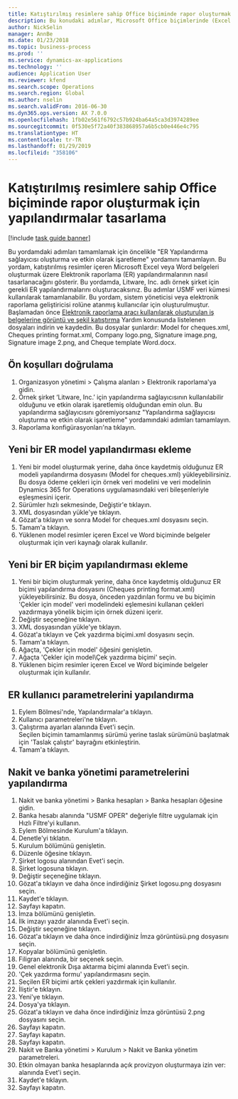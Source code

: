 ```yaml
---
title: Katıştırılmış resimlere sahip Office biçiminde rapor oluşturmak için yapılandırmalar tasarlama
description: Bu konudaki adımlar, Microsoft Office biçimlerinde (Excel ve Word) katıştırılmış resimler içeren elektronik belgelerin Elektronik raporlama (ER) yapılandırmalarının nasıl tasarlanacağını hakkında bilgi verir.
author: NickSelin
manager: AnnBe
ms.date: 01/23/2018
ms.topic: business-process
ms.prod: ''
ms.service: dynamics-ax-applications
ms.technology: ''
audience: Application User
ms.reviewer: kfend
ms.search.scope: Operations
ms.search.region: Global
ms.author: nselin
ms.search.validFrom: 2016-06-30
ms.dyn365.ops.version: AX 7.0.0
ms.openlocfilehash: 1fb02e561f6792c57b924ba64a5ca3d3974289ee
ms.sourcegitcommit: 0f530e5f72a40f383868957a6b5cb0e446e4c795
ms.translationtype: HT
ms.contentlocale: tr-TR
ms.lasthandoff: 01/29/2019
ms.locfileid: "358106"
---
```

# <a name="design-configurations-to-generate-reports-in-office-format-that-have-embedded-images"></a>Katıştırılmış resimlere sahip Office biçiminde rapor oluşturmak için yapılandırmalar tasarlama

[!include [task guide banner](../../includes/task-guide-banner.md)]

Bu yordamdaki adımları tamamlamak için öncelikle "ER Yapılandırma sağlayıcısı oluşturma ve etkin olarak işaretleme" yordamını tamamlayın. Bu yordam, katıştırılmış resimler içeren Microsoft Excel veya Word belgeleri oluşturmak üzere Elektronik raporlama (ER) yapılandırmalarının nasıl tasarlanacağını gösterir. Bu yordamda, Litware, Inc. adlı örnek şirket için gerekli ER yapılandırmalarını oluşturacaksınız. Bu adımlar USMF veri kümesi kullanılarak tamamlanabilir. Bu yordam, sistem yöneticisi veya elektronik raporlama geliştiricisi rolüne atanmış kullanıcılar için oluşturulmuştur. Başlamadan önce [Elektronik raporlama aracı kullanılarak oluşturulan iş belgelerine görüntü ve şekil katıştırma](../electronic-reporting-embed-images-shapes.md) Yardım konusunda listelenen dosyaları indirin ve kaydedin. Bu dosyalar şunlardır: Model for cheques.xml, Cheques printing format.xml, Company logo.png, Signature image.png, Signature image 2.png, and Cheque template Word.docx.

## <a name="verify-prerequisites"></a>Ön koşulları doğrulama  
 1. Organizasyon yönetimi > Çalışma alanları > Elektronik raporlama'ya gidin.  
 2. Örnek şirket ‘Litware, Inc.’ için yapılandırma sağlayıcısının kullanılabilir olduğunu ve etkin olarak işaretlemiş olduğundan emin olun. Bu yapılandırma sağlayıcısını göremiyorsanız "Yapılandırma sağlayıcısı oluşturma ve etkin olarak işaretleme" yordamındaki adımları tamamlayın.   
 3. Raporlama konfigürasyonları'na tıklayın.  
 
## <a name="add-a-new-er-model-configuration"></a>Yeni bir ER model yapılandırması ekleme  
 1. Yeni bir model oluşturmak yerine, daha önce kaydetmiş olduğunuz ER modeli yapılandırma dosyasını (Model for cheques.xml) yükleyebilirsiniz. Bu dosya ödeme çekleri için örnek veri modelini ve veri modelinin Dynamics 365 for Operations uygulamasındaki veri bileşenleriyle eşleşmesini içerir.   
 2. Sürümler hızlı sekmesinde, Değiştir'e tıklayın.   
 3. XML dosyasından yükle'ye tıklayın.  
 4. Gözat'a tıklayın ve sonra Model for cheques.xml dosyasını seçin.   
 5. Tamam'a tıklayın.  
 6. Yüklenen model resimler içeren Excel ve Word biçiminde belgeler oluşturmak için veri kaynağı olarak kullanılır.  

## <a name="add-a-new-er-format-configuration"></a>Yeni bir ER biçim yapılandırması ekleme  
 1. Yeni bir biçim oluşturmak yerine, daha önce kaydetmiş olduğunuz ER biçimi yapılandırma dosyasını (Cheques printing format.xml) yükleyebilirsiniz. Bu dosya, önceden yazdırılan formu ve bu biçimin 'Çekler için model' veri modelindeki eşlemesini kullanan çekleri yazdırmaya yönelik biçim için örnek düzeni içerir.   
 2. Değiştir seçeneğine tıklayın.  
 3. XML dosyasından yükle'ye tıklayın.  
 4. Gözat'a tıklayın ve Çek yazdırma biçimi.xml dosyasını seçin.   
 5. Tamam'a tıklayın.  
 6. Ağaçta, 'Çekler için model' öğesini genişletin.  
 7. Ağaçta 'Çekler için model\Çek yazdırma biçimi' seçin.  
 8. Yüklenen biçim resimler içeren Excel ve Word biçiminde belgeler oluşturmak için kullanılır.   

## <a name="configure-er-user-parameters"></a>ER kullanıcı parametrelerini yapılandırma  
 1. Eylem Bölmesi'nde, Yapılandırmalar'a tıklayın.  
 2. Kullanıcı parametreleri'ne tıklayın.  
 3. Çalıştırma ayarları alanında Evet'i seçin.  
  Seçilen biçimin tamamlanmış sürümü yerine taslak sürümünü başlatmak için 'Taslak çalıştır' bayrağını etkinleştirin.  
 4. Tamam'a tıklayın.  

## <a name="configure-cash--bank-management-parameters"></a>Nakit ve banka yönetimi parametrelerini yapılandırma  
 1. Nakit ve banka yönetimi > Banka hesapları > Banka hesapları öğesine gidin.  
 2. Banka hesabı alanında "USMF OPER" değeriyle filtre uygulamak için Hızlı Filtre'yi kullanın.  
 3. Eylem Bölmesinde Kurulum'a tıklayın.  
 4. Denetle'yi tıklatın.  
 5. Kurulum bölümünü genişletin.  
 6. Düzenle öğesine tıklayın.  
 7. Şirket logosu alanından Evet'i seçin.  
 8. Şirket logosuna tıklayın.  
 9. Değiştir seçeneğine tıklayın.  
 10. Gözat'a tıklayın ve daha önce indirdiğiniz Şirket logosu.png dosyasını seçin.   
 11. Kaydet'e tıklayın.  
 12. Sayfayı kapatın.  
 13. İmza bölümünü genişletin.  
 14. İlk imzayı yazdır alanında Evet'i seçin.  
 15. Değiştir seçeneğine tıklayın.  
 16. Gözat'a tıklayın ve daha önce indirdiğiniz İmza görüntüsü.png dosyasını seçin.   
 17. Kopyalar bölümünü genişletin.  
 18. Filigran alanında, bir seçenek seçin.  
 19. Genel elektronik Dışa aktarma biçimi alanında Evet'i seçin.  
 20. 'Çek yazdırma formu' yapılandırmasını seçin.  
 21. Seçilen ER biçimi artık çekleri yazdırmak için kullanılır.  
 22. İliştir'e tıklayın.  
 23. Yeni'ye tıklayın.  
 24. Dosya'ya tıklayın.  
 25. Gözat'a tıklayın ve daha önce indirdiğiniz İmza görüntüsü 2.png dosyasını seçin.   
 26. Sayfayı kapatın.  
 27. Sayfayı kapatın.  
 28. Sayfayı kapatın.  
 29. Nakit ve Banka yönetimi > Kurulum > Nakit ve Banka yönetim parametreleri.  
 30. Etkin olmayan banka hesaplarında açık provizyon oluşturmaya izin ver: alanında Evet'i seçin.  
 31. Kaydet'e tıklayın.  
 32. Sayfayı kapatın.  
